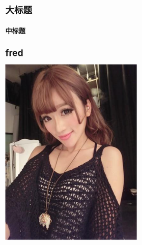 大标题
====
中标题
---
# fred
![Alt text](https://github.com/samFromChina/fred/blob/dev/Screenshots/1.jpg)

